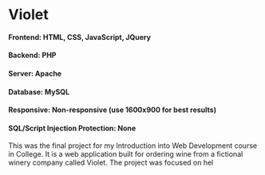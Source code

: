 # Violet

#### Frontend: HTML, CSS, JavaScript, JQuery
#### Backend: PHP
#### Server: Apache
#### Database: MySQL
#### Responsive: Non-responsive (use 1600x900 for best results)
#### SQL/Script Injection Protection: None

This was the final project for my Introduction into Web Development course in College.
It is a web application built for ordering wine from a fictional winery company called Violet.
The project was focused on hel
